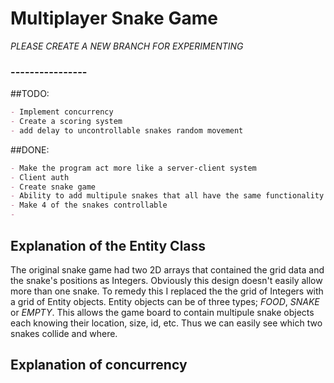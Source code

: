 # Multiplayer Snake Game
*PLEASE CREATE A NEW BRANCH FOR EXPERIMENTING*


### ----------------

##TODO:
```markdown
- Implement concurrency
- Create a scoring system
- add delay to uncontrollable snakes random movement
```


##DONE:
```markdown
- Make the program act more like a server-client system
- Client auth
- Create snake game
- Ability to add multipule snakes that all have the same functionality
- Make 4 of the snakes controllable
- 
```



## Explanation of the Entity Class
The original snake game had two 2D arrays that contained the grid data and the snake's positions as Integers. Obviously this design doesn't easily allow more than one snake.
To remedy this I replaced the the grid of Integers with a grid of Entity objects. Entity objects can be of three types; *FOOD*, *SNAKE* or *EMPTY*. This allows the game board to contain multipule snake objects each knowing their location, size, id, etc. Thus we can easily see which two snakes collide and where.


## Explanation of concurrency






